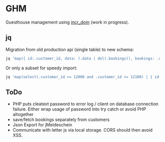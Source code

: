 # GHM

Guesthouse management using [incr_dom](gh:incr_dom) (work in progress).

[gh:incr_dom]: https://github.com/janestreet/incr_dom

## jq

Migration from old production api (single table) to new schema:
```bash
jq 'map({ id:.customer_id, data: (.data | del(.bookings)), bookings: .data.bookings }) | { customers: . }' < data/combit.json > data/combit.migrated.json
```

Or only a subset for speedy import:
```bash
jq 'map(select(.customer_id >= 12000 and .customer_id <= 12100) | { id:.customer_id, data: (.data | del(.bookings)), bookings: .data.bookings }) | { customers: . }' < data/combit.json > data/combit.migrated.json
```

## ToDo

* PHP puts cleatext password to error log / client on database
  connection failure. Either wrap usage of password into try catch
  or avoid PHP altogether
* save/fetch bookings separately from customers
* Json Export for jMeldeschein
* Communicate with letter js via local storage. CORS should then avoid XSS.
